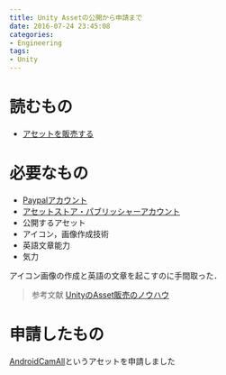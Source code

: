 ```yaml
---
title: Unity Assetの公開から申請まで
date: 2016-07-24 23:45:08
categories:
- Engineering
tags:
- Unity
---
```


# 読むもの
* [アセットを販売する](https://unity3d.com/jp/asset-store/sell-assets)

# 必要なもの
* [Paypalアカウント](https://www.paypal.com/jp/home)
* [アセットストア・パブリッシャーアカウント](https://publisher.assetstore.unity3d.com/sales.html)
* 公開するアセット
* アイコン，画像作成技術
* 英語文章能力
* 気力

アイコン画像の作成と英語の文章を起こすのに手間取った．

> 参考文献
> [UnityのAsset販売のノウハウ](http://qiita.com/tempura/items/d8048ef72c94b59778f9)

# 申請したもの

[AndroidCamAll](http://harhogefoo.xyz/?page_id=62)というアセットを申請しました
